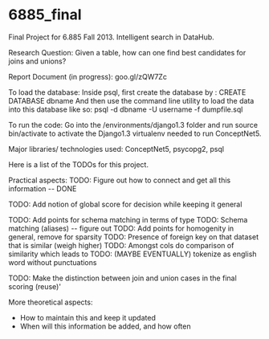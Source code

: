 6885_final
==========

Final Project for 6.885 Fall 2013. Intelligent search in DataHub. 

Research Question: Given a table, how can one find best candidates for joins and unions? 

Report Document (in progress): goo.gl/zQW7Zc

To load the database:
Inside psql, first create the database by : CREATE DATABASE dbname
And then use the command line utility to load the data into this database like so: 
psql -d dbname -U username -f dumpfile.sql

To run the code: Go into the /environments/django1.3 folder and run source bin/activate to activate the Django1.3 virtualenv needed to run ConceptNet5.

Major libraries/ technologies used: ConceptNet5, psycopg2, psql

Here is a list of the TODOs for this project.

Practical aspects:
TODO: Figure out how to connect and get all this information -- DONE

TODO: Add notion of global score for decision while keeping it general 

  TODO: Add points for schema matching in terms of type 
  TODO: Schema matching (aliases) -- figure out 
  TODO: Add points for homogenity in general, remove for sparsity
  TODO: Presence of foreign key on that dataset that is similar (weigh higher)
  TODO: Amongst cols do comparison of similarity which leads to 
    TODO: (MAYBE EVENTUALLY) tokenize as english word without punctuations
    
TODO: Make the distinction between join and union cases in the final scoring (reuse)'

More theoretical aspects: 
- How to maintain this and keep it updated
- When will this information be added, and how often
